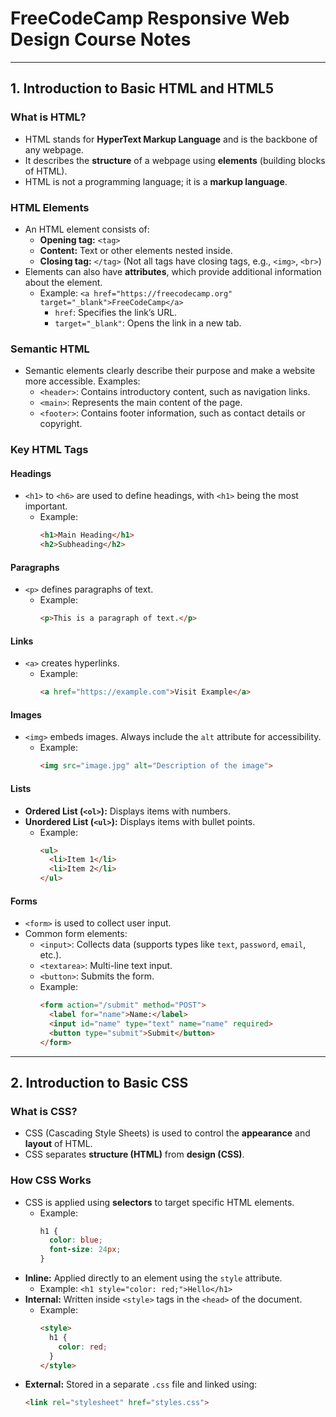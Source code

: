 # FreeCodeCamp Responsive Web Design Course Notes 

---

## **1. Introduction to Basic HTML and HTML5**
### **What is HTML?**
- HTML stands for **HyperText Markup Language** and is the backbone of any webpage.
- It describes the **structure** of a webpage using **elements** (building blocks of HTML).
- HTML is not a programming language; it is a **markup language**.

### **HTML Elements**
- An HTML element consists of:
  - **Opening tag:** `<tag>`
  - **Content:** Text or other elements nested inside.
  - **Closing tag:** `</tag>` (Not all tags have closing tags, e.g., `<img>`, `<br>`)
- Elements can also have **attributes**, which provide additional information about the element.
  - Example: `<a href="https://freecodecamp.org" target="_blank">FreeCodeCamp</a>`  
    - `href`: Specifies the link’s URL.
    - `target="_blank"`: Opens the link in a new tab.

### **Semantic HTML**
- Semantic elements clearly describe their purpose and make a website more accessible. Examples:
  - `<header>`: Contains introductory content, such as navigation links.
  - `<main>`: Represents the main content of the page.
  - `<footer>`: Contains footer information, such as contact details or copyright.

### **Key HTML Tags**
#### **Headings**
- `<h1>` to `<h6>` are used to define headings, with `<h1>` being the most important.
  - Example:
    ```html
    <h1>Main Heading</h1>
    <h2>Subheading</h2>
    ```

#### **Paragraphs**
- `<p>` defines paragraphs of text.
  - Example:
    ```html
    <p>This is a paragraph of text.</p>
    ```

#### **Links**
- `<a>` creates hyperlinks. 
  - Example:
    ```html
    <a href="https://example.com">Visit Example</a>
    ```

#### **Images**
- `<img>` embeds images. Always include the `alt` attribute for accessibility.
  - Example:
    ```html
    <img src="image.jpg" alt="Description of the image">
    ```

#### **Lists**
- **Ordered List (`<ol>`):** Displays items with numbers.
- **Unordered List (`<ul>`):** Displays items with bullet points.
  - Example:
    ```html
    <ul>
      <li>Item 1</li>
      <li>Item 2</li>
    </ul>
    ```

#### **Forms**
- `<form>` is used to collect user input.
- Common form elements:
  - `<input>`: Collects data (supports types like `text`, `password`, `email`, etc.).
  - `<textarea>`: Multi-line text input.
  - `<button>`: Submits the form.
  - Example:
    ```html
    <form action="/submit" method="POST">
      <label for="name">Name:</label>
      <input id="name" type="text" name="name" required>
      <button type="submit">Submit</button>
    </form>
    ```

---

## **2. Introduction to Basic CSS**
### **What is CSS?**
- CSS (Cascading Style Sheets) is used to control the **appearance** and **layout** of HTML.
- CSS separates **structure (HTML)** from **design (CSS)**.

### **How CSS Works**
- CSS is applied using **selectors** to target specific HTML elements.
  - Example:
    ```css
    h1 {
      color: blue;
      font-size: 24px;
    }
    ```
- **Inline:** Applied directly to an element using the `style` attribute.
  - Example: `<h1 style="color: red;">Hello</h1>`
- **Internal:** Written inside `<style>` tags in the `<head>` of the document.
  - Example:
    ```html
    <style>
      h1 {
        color: red;
      }
    </style>
    ```
- **External:** Stored in a separate `.css` file and linked using:
  ```html
  <link rel="stylesheet" href="styles.css">
